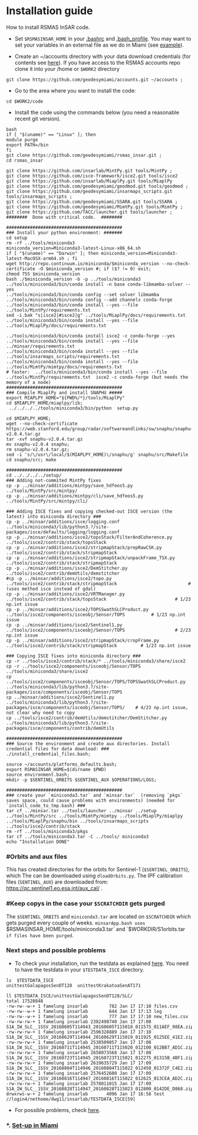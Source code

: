 # Installation guide
How to install RSMAS InSAR code.

* Set `$RSMASINSAR_HOME` in your [.bashrc](https://github.com/falkamelung/rsmas_insar/blob/master/docs/bashrc_contents.md) 
and [.bash_profile](./bash_profile.md).  You may want to set your variables in an external file as we do in Miami (see [example](https://gist.github.com/falkamelung/f1281c38e301a3296ab0483f946cac4b)).

* Create an ~/accounts directory with your data download credentials (for contents see [here](./accounts_info.md)). If you have access to the RSMAS accounts repo clone it into your /home or `$WORK2` directory 

```
git clone https://github.com/geodesymiami/accounts.git ~/accounts ;
```

* Go to the area where you want to install the code:

```
cd $WORK2/code
```

* Install the code using the commands below (you need a reasonable recent git version). 

```
bash
if [ "$(uname)" == "Linux" ]; then
module purge
export PATH=/bin
fi
git clone https://github.com/geodesymiami/rsmas_insar.git ;
cd rsmas_insar

git clone https://github.com/insarlab/MintPy.git tools/MintPy ;
git clone https://github.com/isce-framework/isce2.git tools/isce2
git clone https://github.com/insarlab/MiaplPy.git tools/MiaplPy 
git clone https://github.com/geodesymiami/geodmod.git tools/geodmod ;
git clone https://github.com/geodesymiami/insarmaps_scripts.git tools/insarmaps_scripts ;
git clone https://github.com/geodesymiami/SSARA.git tools/SSARA ;
git clone https://github.com/geodesymiami/MimtPy.git tools/MimtPy ;
git clone https://github.com/TACC/launcher.git tools/launcher ;
########  Done with critical code.  ########

############################################
### Install your python environment: #######
cd setup
rm -rf ../tools/miniconda3
miniconda_version=Miniconda3-latest-Linux-x86_64.sh
if [ "$(uname)" == "Darwin" ]; then miniconda_version=Miniconda3-latest-MacOSX-arm64.sh ; fi
wget http://repo.continuum.io/miniconda/$miniconda_version --no-check-certificate -O $miniconda_version #; if ($? != 0) exit; 
chmod 755 $miniconda_version
bash ./$miniconda_version -b -p ../tools/miniconda3
../tools/miniconda3/bin/conda install -n base conda-libmamba-solver --yes
../tools/miniconda3/bin/conda config --set solver libmamba
../tools/miniconda3/bin/conda config --add channels conda-forge
../tools/miniconda3/bin/conda install --yes --file ../tools/MintPy/requirements.txt
sed -i.bak "s|isce2|#isce2|g" ../tools/MiaplPy/docs/requirements.txt
../tools/miniconda3/bin/conda install --yes --file ../tools/MiaplPy/docs/requirements.txt

../tools/miniconda3/bin/conda install isce2 -c conda-forge --yes 
../tools/miniconda3/bin/conda install --yes --file ../minsar/requirements.txt
../tools/miniconda3/bin/conda install --yes --file ../tools/insarmaps_scripts/requirements.txt
../tools/miniconda3/bin/conda install --yes --file ../tools/MimtPy/mimtpy/docs/requirements.txt 
# faster:  ../tools/miniconda3/bin/conda install --yes --file  ../tools/MintPy/requirements.txt  isce2 -c conda-forge (but needs the memory of a node)
############################################
### Compile MiaplPy and install SNAPHU #####
export MIAPLPY_HOME="${PWD%/*}/tools/MiaplPy"
cd $MIAPLPY_HOME/miaplpy/lib;
 ../../../../tools/miniconda3/bin/python  setup.py
 
cd $MIAPLPY_HOME;
wget --no-check-certificate  https://web.stanford.edu/group/radar/softwareandlinks/sw/snaphu/snaphu-v2.0.4.tar.gz
tar -xvf snaphu-v2.0.4.tar.gz
mv snaphu-v2.0.4 snaphu;
rm snaphu-v2.0.4.tar.gz;
sed -i 's/\/usr\/local/$(MIAPLPY_HOME)\/snaphu/g' snaphu/src/Makefile
cd snaphu/src; make

############################################
cd ../../../../setup/
### Adding not-commited MintPy fixes
cp -p ../minsar/additions/mintpy/save_hdfeos5.py ../tools/MintPy/src/mintpy/
cp -p ../minsar/additions/mintpy/cli/save_hdfeos5.py ../tools/MintPy/src/mintpy/cli/

### Adding ISCE fixes and copying checked-out ISCE version (the latest) into miniconda directory ###
cp -p ../minsar/additions/isce/logging.conf ../tools/miniconda3/lib/python3.?/site-packages/isce/defaults/logging/logging.conf
cp -p ../minsar/additions/isce2/topsStack/FilterAndCoherence.py ../tools/isce2/contrib/stack/topsStack
cp -p ../minsar/additions/isce2/stripmapStack/prepRawCSK.py ../tools/isce2/contrib/stack/stripmapStack
cp -p ../minsar/additions/isce2/stripmapStack/unpackFrame_TSX.py ../tools/isce2/contrib/stack/stripmapStack
cp -p ../minsar/additions/isce2/DemStitcher.py ../tools/isce2/contrib/demUtils/demstitcher
#cp -p ../minsar/additions/isce2/topo.py ../tools/isce2/contrib/stack/stripmapStack                           #(uses method isce instead of gdal)
cp -p ../minsar/additions/isce2/VRTManager.py ../tools/isce2/contrib/stack/topsStack                          # 1/23 np.int issue
cp -p ../minsar/additions/isce2/TOPSSwathSLCProduct.py ../tools/isce2/components/isceobj/Sensor/TOPS          # 1/23 np.int issue
cp -p ../minsar/additions/isce2/Sentinel1.py  ../tools/isce2/components/isceobj/Sensor/TOPS                   # 2/23 np.int issue
cp -p ../minsar/additions/isce2/stripmapStack/cropFrame.py ../tools/isce2/contrib/stack/stripmapStack         # 1/23 np.int issue

### Copying ISCE fixes into miniconda directory ###
cp -r ../tools/isce2/contrib/stack/* ../tools/miniconda3/share/isce2
cp -r ../tools/isce2/components/isceobj/Sensor/TOPS ../tools/miniconda3/share/isce2 
cp ../tools/isce2/components/isceobj/Sensor/TOPS/TOPSSwathSLCProduct.py ../tools/miniconda3/lib/python3.?/site-packages/isce/components/isceobj/Sensor/TOPS
cp ../minsar/additions/isce2/Sentinel1.py  ../tools/miniconda3/lib/python3.?/site-packages/isce/components/isceobj/Sensor/TOPS/    # 4/23 np.int issue, not clear why need to copy
cp ../tools/isce2/contrib/demUtils/demstitcher/DemStitcher.py  ../tools/miniconda3/lib/python3.?/site-packages/isce/components/contrib/demUtils 

############################################
### Source the environment and create aux directories. Install credential files for data download: ###
./install_credential_files.bash;

source ~/accounts/platforms_defaults.bash;
export RSMASINSAR_HOME=$(dirname $PWD)
source environment.bash;
mkdir -p $SENTINEL_ORBITS $SENTINEL_AUX $OPERATIONS/LOGS;

############################################
### create your `miniconda3.tar` and `minsar.tar`  (removing `pkgs` saves space, could cause problems with environments) (needed for `install_code_to_tmp.bash) ###
tar cf ../minsar.tar ../tools/launcher ../minsar ../setup ../tools/MintPy/src ../tools/MimtPy/mimtpy ../tools/MiaplPy/miaplpy ../tools/MiaplPy/snaphu/bin ../tools/insarmaps_scripts ../tools/isce2/contrib/stack
rm -rf ../tools/miniconda3/pkgs
tar cf ../tools/miniconda3.tar -C ../tools/ miniconda3 
echo "Installation DONE"
```

### #Orbits and aux files
This has created directories for the orbits for Sentinel-1 (`$SENTINEL_ORBITS`), which The can be downloaded using `dloadOrbits.py`. The IPF calibration files (`SENTINEL_AUX`) are downloaded from: https://qc.sentinel1.eo.esa.int/aux_cal/ .

### #Keep copys in the case your `$SCRATCHDIR` gets purged
The `$SENTINEL_ORBITS` and `miniconda3.tar` are located on `$SCRATCHDIR` which  gets purged every couple of weeks. `minsarApp.bash uses `$RSMASINSAR_HOME/tools/miniconda3.tar` and  `$WORKDIR/S1orbits.tar`  if files have been purged`.

### Next steps and possible problems
* To check your installation, run the testdata as explained [here](https://github.com/geodesymiami/rsmas_insar/wiki/Testing-the-code). You need to have the testdata in your `$TESTDATA_ISCE` directory.

```
ls  $TESTDATA_ISCE
unittestGalapagosSenDT128  unittestKrakatoaSenAT171

ll $TESTDATA_ISCE/unittestGalapagosSenDT128/SLC/
total 17528848
-rw-rw--w-+ 1 famelung insarlab        782 Jan 17 17:10 files.csv
-rw-rw--w-+ 1 famelung insarlab        644 Jan 17 17:13 log
-rw-rw--w-+ 1 famelung insarlab        777 Jan 17 17:10 new_files.csv
-rw-rw-rw-+ 1 famelung insarlab 2382498740 Jan 17 17:08 S1A_IW_SLC__1SSV_20160605T114943_20160605T115018_011575_011AEF_98EA.zip
-rw-rw-rw-+ 1 famelung insarlab 2596328889 Jan 17 17:10 S1A_IW_SLC__1SSV_20160629T114944_20160629T115019_011925_0125EE_41E2.zip
-rw-rw-rw-+ 1 famelung insarlab 2538509057 Jan 17 17:08 S1A_IW_SLC__1SSV_20160711T114945_20160711T115020_012100_012BB7_AD1C.zip
-rw-rw-rw-+ 1 famelung insarlab 2658073568 Jan 17 17:08 S1A_IW_SLC__1SSV_20160723T114945_20160723T115021_012275_01315B_4BF1.zip
-rw-rw-rw-+ 1 famelung insarlab 2619635729 Jan 17 17:09 S1A_IW_SLC__1SSV_20160804T114946_20160804T115022_012450_01372F_C4E2.zip
-rw-rw-rw-+ 1 famelung insarlab 2576452600 Jan 17 17:09 S1A_IW_SLC__1SSV_20160816T114947_20160816T115022_012625_013CEA_AD2C.zip
-rw-rw-rw-+ 1 famelung insarlab 2578011015 Jan 17 17:09 S1A_IW_SLC__1SSV_20160828T114947_20160828T115023_012800_0142DE_D868.zip
drwxrws-w-+ 2 famelung insarlab       4096 Jan 17 16:58 test
//login4/nethome/dwg11/insarlab/TESTDATA_ISCE[59]
```
* For possible problems, check [here](https://github.com/geodesymiami/rsmas_insar/blob/master/setup/installation_issues.md).


### *. [Set-up in Miami](./set_up_miami.md) ###

